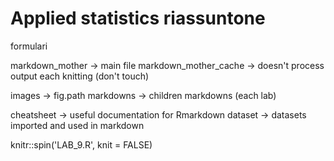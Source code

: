 # Applied statistics riassuntone

formulari

markdown_mother -> main file 
markdown_mother_cache -> doesn't process output each knitting (don't touch)

images -> fig.path 
markdowns -> children markdowns (each lab)

cheatsheet -> useful documentation for Rmarkdown
dataset -> datasets imported and used in markdown


knitr::spin('LAB_9.R', knit = FALSE)